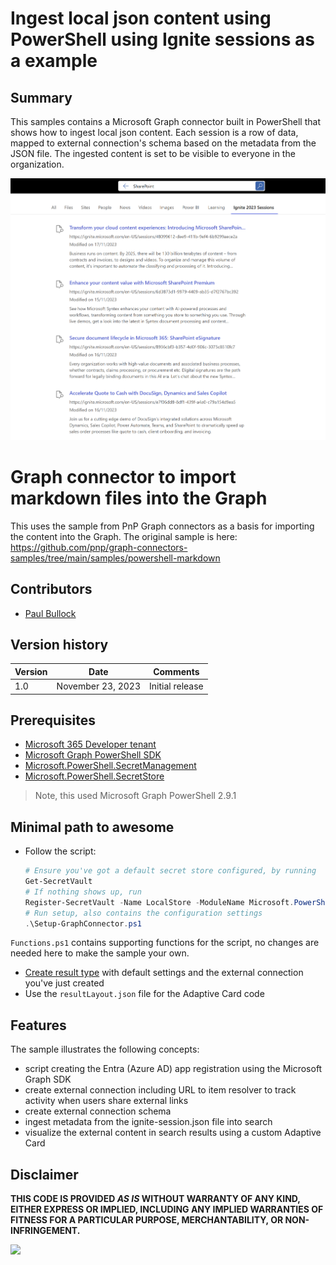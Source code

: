 # Ingest local json content using PowerShell using Ignite sessions as a example

## Summary

This samples contains a Microsoft Graph connector built in PowerShell that shows how to ingest local json content. Each session is a row of data, mapped to external connection's schema based on the metadata from the JSON file. The ingested content is set to be visible to everyone in the organization.

![Local markdown files displayed in Microsoft Search search results](assets/screenshot.png)

# Graph connector to import markdown files into the Graph

This uses the sample from PnP Graph connectors as a basis for importing the content into the Graph. The original sample is here:
https://github.com/pnp/graph-connectors-samples/tree/main/samples/powershell-markdown

## Contributors

- [Paul Bullock](https://twitter.com/pkbullock)

## Version history

Version|Date|Comments
-------|----|--------
1.0|November 23, 2023|Initial release

## Prerequisites

- [Microsoft 365 Developer tenant](https://developer.microsoft.com/microsoft-365/dev-program)
- [Microsoft Graph PowerShell SDK](https://learn.microsoft.com/powershell/microsoftgraph/installation?view=graph-powershell-1.0)
- [Microsoft.PowerShell.SecretManagement](https://learn.microsoft.com/en-us/powershell/module/microsoft.powershell.secretmanagement/?view=ps-modules)
- [Microsoft.PowerShell.SecretStore](https://learn.microsoft.com/powershell/module/microsoft.powershell.secretstore/?view=ps-modules)

> Note, this used Microsoft Graph PowerShell 2.9.1

## Minimal path to awesome

- Follow the script:

    ```powershell
    # Ensure you've got a default secret store configured, by running
    Get-SecretVault
    # If nothing shows up, run
    Register-SecretVault -Name LocalStore -ModuleName Microsoft.PowerShell.SecretStore -DefaultVault
    # Run setup, also contains the configuration settings
    .\Setup-GraphConnector.ps1
    ```

`Functions.ps1` contains supporting functions for the script, no changes are needed here to make the sample your own.

- [Create result type](https://learn.microsoft.com/microsoftsearch/manage-result-types) with default settings and the external connection you've just created
- Use the `resultLayout.json` file for the Adaptive Card code

## Features

The sample illustrates the following concepts:

- script creating the Entra (Azure AD) app registration using the Microsoft Graph SDK
- create external connection including URL to item resolver to track activity when users share external links
- create external connection schema
- ingest metadata from the ignite-session.json file into search
- visualize the external content in search results using a custom Adaptive Card

## Disclaimer

**THIS CODE IS PROVIDED *AS IS* WITHOUT WARRANTY OF ANY KIND, EITHER EXPRESS OR IMPLIED, INCLUDING ANY IMPLIED WARRANTIES OF FITNESS FOR A PARTICULAR PURPOSE, MERCHANTABILITY, OR NON-INFRINGEMENT.**

![](https://m365-visitor-stats.azurewebsites.net/SamplesGallery/pnp-graph-connector-powershell-json-ignite)
